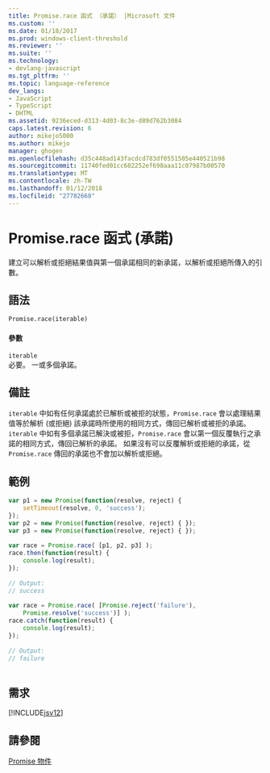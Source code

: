 ```yaml
---
title: Promise.race 函式 （承諾） |Microsoft 文件
ms.custom: ''
ms.date: 01/18/2017
ms.prod: windows-client-threshold
ms.reviewer: ''
ms.suite: ''
ms.technology:
- devlang-javascript
ms.tgt_pltfrm: ''
ms.topic: language-reference
dev_langs:
- JavaScript
- TypeScript
- DHTML
ms.assetid: 9236eced-d313-4d03-8c3e-d89d762b3084
caps.latest.revision: 6
author: mikejo5000
ms.author: mikejo
manager: ghogen
ms.openlocfilehash: d35c448ad143facdcd783df0551505e440521b98
ms.sourcegitcommit: 11740fed01cc602252ef698aaa11c07987b00570
ms.translationtype: MT
ms.contentlocale: zh-TW
ms.lasthandoff: 01/12/2018
ms.locfileid: "27782668"
---
```

# <a name="promiserace-function-promise"></a>Promise.race 函式 (承諾)
建立可以解析或拒絕結果值與第一個承諾相同的新承諾，以解析或拒絕所傳入的引數。  
  
## <a name="syntax"></a>語法  
  
```  
Promise.race(iterable)  
```  
  
#### <a name="parameters"></a>參數  
 `iterable`  
 必要。 一或多個承諾。  
  
## <a name="remarks"></a>備註  
 `iterable` 中如有任何承諾處於已解析或被拒的狀態，`Promise.race` 會以處理結果值等於解析 (或拒絕) 該承諾時所使用的相同方式，傳回已解析或被拒的承諾。 `iterable` 中如有多個承諾已解決或被拒，`Promise.race` 會以第一個反覆執行之承諾的相同方式，傳回已解析的承諾。 如果沒有可以反覆解析或拒絕的承諾，從 `Promise.race` 傳回的承諾也不會加以解析或拒絕。  
  
## <a name="example"></a>範例  
  
```JavaScript  
var p1 = new Promise(function(resolve, reject) {  
    setTimeout(resolve, 0, 'success');  
});  
var p2 = new Promise(function(resolve, reject) { });  
var p3 = new Promise(function(resolve, reject) { });  
  
var race = Promise.race( [p1, p2, p3] );  
race.then(function(result) {  
    console.log(result);  
});  
  
// Output:  
// success  
  
var race = Promise.race( [Promise.reject('failure'),  
    Promise.resolve('success')] );  
race.catch(function(result) {  
    console.log(result);  
});  
  
// Output:  
// failure  
  
```  
  
## <a name="requirements"></a>需求  
 [!INCLUDE[jsv12](../../javascript/reference/includes/jsv12-md.md)]  
  
## <a name="see-also"></a>請參閱  
 [Promise 物件](../../javascript/reference/promise-object-javascript.md)
